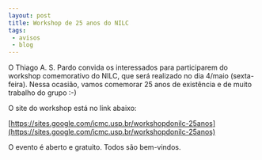 ```yaml
---
layout: post
title: Workshop de 25 anos do NILC
tags: 
 - avisos
 - blog
---
```


O Thiago A. S. Pardo convida os interessados para participarem do workshop comemorativo do NILC, que será realizado no dia 4/maio (sexta-feira). Nessa ocasião, vamos comemorar 25 anos de existência e de muito trabalho do grupo :-)

O site do workshop está no link abaixo:

[https://sites.google.com/icmc.usp.br/workshopdonilc-25anos](https://sites.google.com/icmc.usp.br/workshopdonilc-25anos)

O evento é aberto e gratuito. Todos são bem-vindos.
